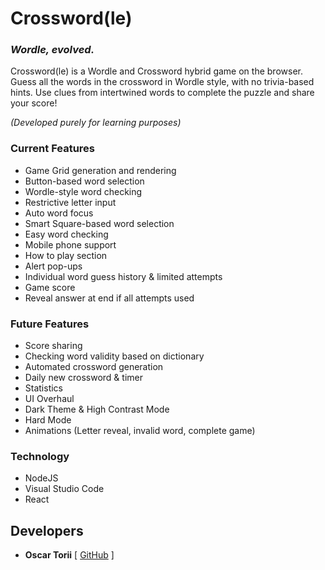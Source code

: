 # Crossword(le)
### *Wordle, evolved.*

Crossword(le) is a Wordle and Crossword hybrid game on the browser.
Guess all the words in the crossword in Wordle style, with no trivia-based hints.
Use clues from intertwined words to complete the puzzle and share your score!

_(Developed purely for learning purposes)_

### Current Features

- Game Grid generation and rendering
- Button-based word selection
- Wordle-style word checking
- Restrictive letter input
- Auto word focus
- Smart Square-based word selection
- Easy word checking
- Mobile phone support
- How to play section
- Alert pop-ups
- Individual word guess history & limited attempts
- Game score
- Reveal answer at end if all attempts used

### Future Features
- Score sharing
- Checking word validity based on dictionary
- Automated crossword generation
- Daily new crossword & timer
- Statistics
- UI Overhaul
- Dark Theme & High Contrast Mode
- Hard Mode
- Animations (Letter reveal, invalid word, complete game)

### Technology

- NodeJS
- Visual Studio Code
- React

## Developers

- **Oscar Torii** [ [GitHub](https://github.com/oscartoorii) ]
